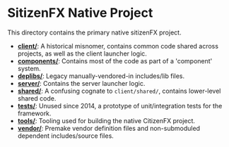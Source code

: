 # SitizenFX Native Project

This directory contains the primary native sitizenFX project.

* [**client/**](./client): A historical misnomer, contains common code shared across projects, as well as the client launcher logic.
* [**components/**](./components): Contains most of the code as part of a 'component' system.
* [**deplibs/**](./deplibs): Legacy manually-vendored-in includes/lib files.
* [**server/**](./server): Contains the server launcher logic.
* [**shared/**](./shared): A confusing cognate to `client/shared/`, contains lower-level shared code.
* [**tests/**](./tests): Unused since 2014, a prototype of unit/integration tests for the framework.
* [**tools/**](./tools): Tooling used for building the native CitizenFX project.
* [**vendor/**](./vendor): Premake vendor definition files and non-submoduled dependent includes/source files.

